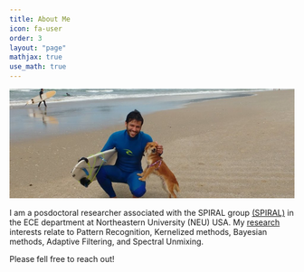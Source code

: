 ```yaml
---
title: About Me
icon: fa-user
order: 3
layout: "page"
mathjax: true
use_math: true
---
```



<a href="#" class="image featured"><img src="assets/images/surf_raps.jpg" alt=""/></a>




I am a posdoctoral researcher associated with the SPIRAL group [(SPIRAL)](https://web.northeastern.edu/spiral/) in the ECE department at Northeastern University (NEU) USA. My [research](/research) interests relate to Pattern Recognition, Kernelized methods, Bayesian methods, Adaptive Filtering, and Spectral Unmixing.


Please fell free to reach out! 

